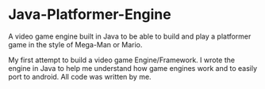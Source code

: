 # Java-Platformer-Engine
A video game engine built in Java to be able to build and play a platformer game in the style of Mega-Man or Mario. 

My first attempt to build a video game Engine/Framework. I wrote the engine in Java to help me understand how game engines
work and to easily port to android. All code was written by me.
